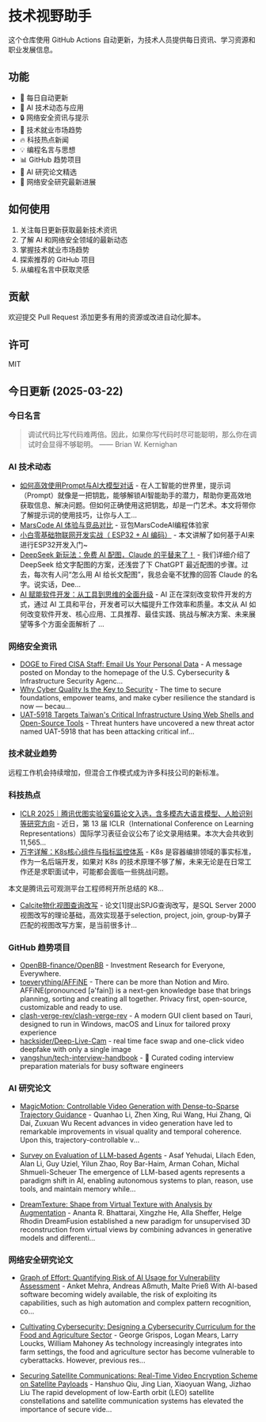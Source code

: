 # 技术视野助手

这个仓库使用 GitHub Actions 自动更新，为技术人员提供每日资讯、学习资源和职业发展信息。

## 功能

- 🔄 每日自动更新
- 🤖 AI 技术动态与应用
- 🔒 网络安全资讯与提示
- 💼 技术就业市场趋势
- 🔥 科技热点新闻
- 💡 编程名言与思想
- 📊 GitHub 趋势项目
- 📝 AI 研究论文精选
- 🔐 网络安全研究最新进展

## 如何使用

1. 关注每日更新获取最新技术资讯
2. 了解 AI 和网络安全领域的最新动态
3. 掌握技术就业市场趋势
4. 探索推荐的 GitHub 项目
5. 从编程名言中获取灵感

## 贡献

欢迎提交 Pull Request 添加更多有用的资源或改进自动化脚本。

## 许可

MIT

## 今日更新 (2025-03-22)

### 今日名言

> 调试代码比写代码难两倍。因此，如果你写代码时尽可能聪明，那么你在调试时会显得不够聪明。 —— Brian W. Kernighan

### AI 技术动态

- [如何高效使用Prompt与AI大模型对话](https://blog.csdn.net/zouliping123456/article/details/142693264) - 在人工智能的世界里，提示词（Prompt）就像是一把钥匙，能够解锁AI智能助手的潜力，帮助你更高效地获取信息、解决问题。但如何正确使用这把钥匙，却是一门艺术。本文将带你了解提示词的使用技巧，让你与人工...
- [MarsCode AI 体验与竞品对比](https://blog.csdn.net/qq_43210029/article/details/144914188) - 豆包MarsCodeAI编程体验家
- [小白零基础物联网开发实战（ ESP32 + AI 编码）](https://blog.csdn.net/honghaier/article/details/144850798) - 本文讲解了如何基于AI来进行ESP32开发入门~
- [DeepSeek 新玩法：免费 AI 配图，Claude 的平替来了！](https://blog.csdn.net/m0_37996629/article/details/145387703) - 我们详细介绍了 DeepSeek 给文字配图的方案，还浅尝了下 ChatGPT 最近配图的步骤。过去，每次有人问“怎么用 AI 给长文配图”，我总会毫不犹豫的回答 Claude 的名字。说实话，Dee...
- [AI 赋能软件开发：从工具到思维的全面升级](https://blog.csdn.net/qq_34419312/article/details/146158856) - AI 正在深刻改变软件开发的方式，通过 AI 工具和平台，开发者可以大幅提升工作效率和质量。本文从 AI 如何改变软件开发、核心应用、工具推荐、最佳实践、挑战与解决方案、未来展望等多个方面全面解析了 ...


### 网络安全资讯

- [DOGE to Fired CISA Staff: Email Us Your Personal Data](https://krebsonsecurity.com/2025/03/doge-to-fired-cisa-staff-email-us-your-personal-data/) - A message posted on Monday to the homepage of the U.S. Cybersecurity & Infrastructure Security Agenc...
- [Why Cyber Quality Is the Key to Security](https://www.darkreading.com/cyberattacks-data-breaches/why-cyber-quality-key-security) - The time to secure foundations, empower teams, and make cyber resilience the standard is now — becau...
- [UAT-5918 Targets Taiwan's Critical Infrastructure Using Web Shells and Open-Source Tools](https://thehackernews.com/2025/03/uat-5918-targets-taiwans-critical.html) - Threat hunters have uncovered a new threat actor named UAT-5918 that has been attacking critical inf...


### 技术就业趋势

远程工作机会持续增加，但混合工作模式成为许多科技公司的新标准。

### 科技热点

- [ICLR 2025｜腾讯优图实验室6篇论文入选，含多模态大语言模型、人脸识别等研究方向](https://cloud.tencent.com/developer/article/2506269) - 近日，第 13 届 ICLR（International Conference on Learning Representations）国际学习表征会议公布了论文录用结果。本次大会共收到 11,565...
- [万字详解：K8s核心组件与指标监控体系](https://cloud.tencent.com/developer/article/2506252) - K8s 是容器编排领域的事实标准，作为一名后端开发，如果对 K8s 的技术原理不够了解，未来无论是在日常工作还是求职面试中，可能都会面临一些挑战问题。

本文是腾讯云可观测平台工程师柯开所总结的 K8...
- [Calcite物化视图查询改写](https://cloud.tencent.com/developer/article/2506330) - 论文[1]提出SPJG查询改写，是SQL Server 2000视图改写的理论基础，高效实现基于selection, project, join, group-by算子匹配的视图改写方案，是当前很多计...


### GitHub 趋势项目

- [OpenBB-finance/OpenBB](https://github.com/OpenBB-finance/OpenBB) - Investment Research for Everyone, Everywhere.
- [toeverything/AFFiNE](https://github.com/toeverything/AFFiNE) - There can be more than Notion and Miro. AFFiNE(pronounced [ə'fain]) is a next-gen knowledge base that brings planning, sorting and creating all together. Privacy first, open-source, customizable and ready to use.
- [clash-verge-rev/clash-verge-rev](https://github.com/clash-verge-rev/clash-verge-rev) - A modern GUI client based on Tauri, designed to run in Windows, macOS and Linux for tailored proxy experience
- [hacksider/Deep-Live-Cam](https://github.com/hacksider/Deep-Live-Cam) - real time face swap and one-click video deepfake with only a single image
- [yangshun/tech-interview-handbook](https://github.com/yangshun/tech-interview-handbook) - 💯 Curated coding interview preparation materials for busy software engineers


### AI 研究论文

- [MagicMotion: Controllable Video Generation with Dense-to-Sparse
  Trajectory Guidance](http://arxiv.org/abs/2503.16421v1) - Quanhao Li, Zhen Xing, Rui Wang, Hui Zhang, Qi Dai, Zuxuan Wu
  Recent advances in video generation have led to remarkable improvements in
visual quality and temporal coherence. Upon this, trajectory-controllable v...

- [Survey on Evaluation of LLM-based Agents](http://arxiv.org/abs/2503.16416v1) - Asaf Yehudai, Lilach Eden, Alan Li, Guy Uziel, Yilun Zhao, Roy Bar-Haim, Arman Cohan, Michal Shmueli-Scheuer
  The emergence of LLM-based agents represents a paradigm shift in AI, enabling
autonomous systems to plan, reason, use tools, and maintain memory while...

- [DreamTexture: Shape from Virtual Texture with Analysis by Augmentation](http://arxiv.org/abs/2503.16412v1) - Ananta R. Bhattarai, Xingzhe He, Alla Sheffer, Helge Rhodin
  DreamFusion established a new paradigm for unsupervised 3D reconstruction
from virtual views by combining advances in generative models and
differenti...

### 网络安全研究论文

- [Graph of Effort: Quantifying Risk of AI Usage for Vulnerability
  Assessment](http://arxiv.org/abs/2503.16392v1) - Anket Mehra, Andreas Aßmuth, Malte Prieß
  With AI-based software becoming widely available, the risk of exploiting its
capabilities, such as high automation and complex pattern recognition, co...

- [Cultivating Cybersecurity: Designing a Cybersecurity Curriculum for the
  Food and Agriculture Sector](http://arxiv.org/abs/2503.16292v1) - George Grispos, Logan Mears, Larry Loucks, William Mahoney
  As technology increasingly integrates into farm settings, the food and
agriculture sector has become vulnerable to cyberattacks. However, previous
res...

- [Securing Satellite Communications: Real-Time Video Encryption Scheme on
  Satellite Payloads](http://arxiv.org/abs/2503.16287v1) - Hanshuo Qiu, Jing Lian, Xiaoyuan Wang, Jizhao Liu
  The rapid development of low-Earth orbit (LEO) satellite constellations and
satellite communication systems has elevated the importance of secure vide...

